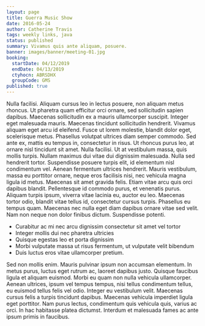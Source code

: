 ```yaml
---
layout: page
title: Guerra Music Show
date: 2016-05-24
author: Catherine Travis
tags: weekly links, java
status: published
summary: Vivamus quis ante aliquam, posuere.
banner: images/banner/meeting-01.jpg
booking:
  startDate: 04/12/2019
  endDate: 04/13/2019
  ctyhocn: ABRSDHX
  groupCode: GMS
published: true
---
```

Nulla facilisi. Aliquam cursus leo in lectus posuere, non aliquam metus rhoncus. Ut pharetra quam efficitur orci ornare, sed sollicitudin sapien dapibus. Maecenas sollicitudin ex a mauris ullamcorper suscipit. Integer eget malesuada mauris. Maecenas tincidunt sollicitudin hendrerit. Vivamus aliquam eget arcu id eleifend. Fusce ut lorem molestie, blandit dolor eget, scelerisque metus. Phasellus volutpat ultrices diam semper commodo. Sed ante ex, mattis eu tempus in, consectetur in risus. Ut rhoncus purus leo, at ornare nisl tincidunt sit amet. Nulla facilisi.
Ut at vestibulum massa, quis mollis turpis. Nullam maximus dui vitae dui dignissim malesuada. Nulla sed hendrerit tortor. Suspendisse posuere turpis elit, id elementum nisl condimentum vel. Aenean fermentum ultrices hendrerit. Mauris vestibulum, massa eu porttitor ornare, neque eros facilisis nisi, nec vehicula magna ligula id metus. Maecenas sit amet gravida felis. Etiam vitae arcu quis orci dapibus blandit. Pellentesque id commodo purus, et venenatis purus. Aliquam turpis ipsum, viverra vitae lacinia eu, auctor eu leo. Maecenas tortor odio, blandit vitae tellus id, consectetur cursus turpis. Phasellus eu tempus quam. Maecenas nec nulla eget diam dapibus ornare vitae sed velit. Nam non neque non dolor finibus dictum. Suspendisse potenti.

* Curabitur ac mi nec arcu dignissim consectetur sit amet vel tortor
* Integer mollis dui nec pharetra ultricies
* Quisque egestas leo et porta dignissim
* Morbi vulputate massa ut risus fermentum, ut vulputate velit bibendum
* Duis luctus eros vitae ullamcorper pretium.

Sed non mollis enim. Mauris pulvinar ipsum non accumsan elementum. In metus purus, luctus eget rutrum ac, laoreet dapibus justo. Quisque faucibus ligula et aliquam euismod. Morbi eu quam non nulla vehicula ullamcorper. Aenean ultrices, ipsum vel tempus tempus, nisi tellus condimentum tellus, eu euismod tellus felis vel odio. Integer eu vestibulum velit. Maecenas cursus felis a turpis tincidunt dapibus. Maecenas vehicula imperdiet ligula eget porttitor. Nam purus lectus, condimentum quis vehicula quis, varius ac orci. In hac habitasse platea dictumst. Interdum et malesuada fames ac ante ipsum primis in faucibus.
